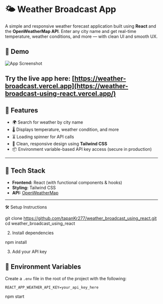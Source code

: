 # 🌤️ Weather Broadcast App

A simple and responsive weather forecast application built using **React** and the **OpenWeatherMap API**. Enter any city name and get real-time temperature, weather conditions, and more — with clean UI and smooth UX.

## 📸 Demo

![App Screenshot](./screenshot.png) <!-- Add screenshot if available -->

Try the live app here: [https://weather-broadcast.vercel.app](https://weather-broadcast-using-react.vercel.app/) 
---

## 🔧 Features

- 🌍 Search for weather by city name
- 🌡️ Displays temperature, weather condition, and more
- ⏳ Loading spinner for API calls
- 🎨 Clean, responsive design using **Tailwind CSS**
- 📦 Environment variable-based API key access (secure in production)

---

## 🚀 Tech Stack

- **Frontend:** React (with functional components & hooks)
- **Styling:** Tailwind CSS
- **API:** [OpenWeatherMap](https://openweathermap.org/api)

---


🛠️ Setup Instructions

git clone https://github.com/tapanKr277/weather_broadcast_using_react.git
cd weather_broadcast_using_react

2. Install dependencies

npm install

3. Add your API key

## 🔑 Environment Variables

Create a `.env` file in the root of the project with the following:

```env
REACT_APP_WEATHER_API_KEY=your_api_key_here
```

npm start


